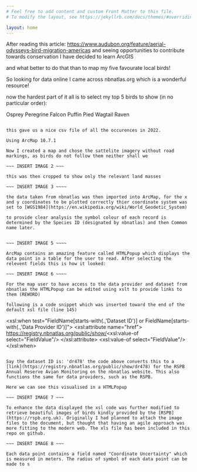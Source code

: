 ```yaml
---
# Feel free to add content and custom Front Matter to this file.
# To modify the layout, see https://jekyllrb.com/docs/themes/#overriding-theme-defaults

layout: home
---
```


After reading this article: https://www.audubon.org/feature/aerial-odysseys-bird-migration-americas and seeing opportunities to contribute towards conservation I have decided to learn ArcGIS

and what better to do that than to map my five favourate local birds!

So looking for data online I came across nbnatlas.org which is a wonderful resource!

now the hardest part of it all is to select my top 5 birds to show (in no particular order):

Osprey
Peregrine Falcon
Puffin
Pied Wagtail
Raven

~~~ INSERT NBNATLAS SCREENSHOT 4 ~~~

this gave us a nice csv file of all the occurences in 2022.

Using ArcMap 10.7.1

Now I created a map and chose the sattelite imagery without road markings, as birds do not follow them neither shall we

~~~ INSERT IMAGE 2 ~~~

this was then cropped to show only the relevant land masses

~~~ INSERT IMAGE 3 ~~~~

the data taken from nbnatlas was then imported into ArcMap, for the x and y coordinates to be plotted correctly thier coordinate system was set to [WGS1984](https://en.wikipedia.org/wiki/World_Geodetic_System) 

to provide clear analysis the symbol colour of each record is determined by the Species ID (designated by nbnatlas) and then Common name later.


~~~ INSERT IMAGE 5 ~~~~

ArcMap contains an amazing feature called HTMLPopup which displays the data point in a table for the user to read. After selecting the relevent fields this is how it looked:

~~~ INSERT IMAGE 6 ~~~~

For the map user to have access to the data provider and dataset from nbnatlas the HTMLPopup can be edited using xslt to provide links to them (REWORD)

following is a code snippet which was inserted toward the end of the default xsl file (line 145)

~~~~~~~~~~~~~~~~~~~~~~~~~~~~~~~~~~~~~~~~~~~~~~~~~~~~~~~~~~~~
<xsl:when test="FieldName[starts-with(.,'Dataset ID')] or FieldName[starts-with(.,'Data Provider ID')]">
	<a target="_blank">	
		<xsl:attribute name="href">
			https://registry.nbnatlas.org/public/show/<xsl:value-of select="FieldValue"/>
		</xsl:attribute>
		<xsl:value-of select="FieldValue"/>
	</a>
</xsl:when>
~~~~~~~~~~~~~~~~~~~~~~~~~~~~~~~~~~~~~~~~~~~~~~~~~~~~~~~~~~~~~~~~~~

Say the dataset ID is: 'dr478' the code above converts this to a [link](https://registry.nbnatlas.org/public/show/dr478) for the RSPB Annual Reserve Avian Monitoring on the nbnatlas website. This also functions the same for data providers, such as the RSPB.

Here we can see this visualised in a HTMLPopup

~~~ INSERT IMAGE 7 ~~~

To enhance the data displayed the xsl code was further modified to retrieve beautiful images of birds kindly provided by the [RSPB](https://rspb.org.uk). Originally I had planned to attach the image files to the document, but thought that having an agile approach was more fitting to the modern web. The xls file has been included in this repo on github.

~~~ INSERT IMAGE 8 ~~~

Each data point contains a field named "Coordinate Uncertainty" which is measured in meters. The radius of symbol of each data point can be made to s


